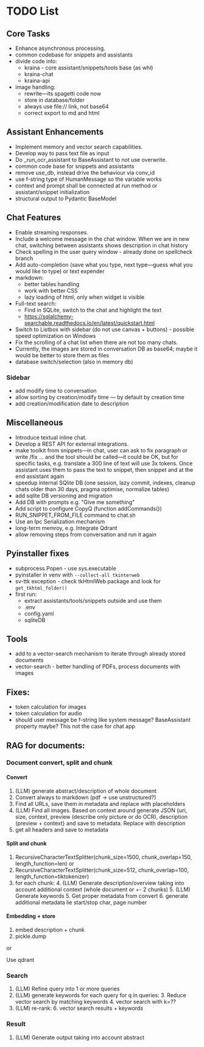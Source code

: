 # TODO List

## Core Tasks
- Enhance asynchronous processing.
- common codebase for snippets and assistants
- divide code into:
  - kraina - core assistant/snippets/tools base (as whl)
  - kraina-chat
  - kraina-api
- image handling:
  - rewrite—its spagetti code now
  - store in database/folder
  - always use file:// link, not base64
  - correct export to md and html

## Assistant Enhancements
- Implement memory and vector search capabilities.
- Develop way to pass text file as input
- Do _run_ocr_assistant to BaseAssistant to not use overwrite.
- common code base for snippets and assistants
- remove use_db, instead drive the behaviour via conv_id
- use f-string type of HumanMessage so the variable works
- context and prompt shall be connected at run method or assistant/snippet initialization
- structural output to Pydantic BaseModel

## Chat Features
- Enable streaming responses.
- Include a welcome message in the chat window. When we are in new chat, switching between assistants shows description in chat history
- Check spelling in the user query window - already done on spellcheck branch
- Add auto-completion (save what you type, next type—guess what you would like to type) or text expender 
- markdown:
  - better tables handling
  - work with better CSS
  - lazy loading of html, only when widget is visible
- Full-text search:
  - Find in SQLite, switch to the chat and highlight the text
  - https://sqlalchemy-searchable.readthedocs.io/en/latest/quickstart.html
- Switch to Listbox with sidebar (do not use canvas + buttons) - possible speed optimization on Windows
- Fix the scrolling of a chat list when there are not too many chats.
- Currently, the images are stored in conversation DB as base64; maybe it would be better to store them as files
- database switch/selection (also in memory db)

### Sidebar
- add modify time to conversation
- allow sorting by creation/modify time — by default by creation time
- add creation/modification date to description

## Miscellaneous
- Introduce textual inline chat.
- Develop a REST API for external integrations.
- make toolkit from snippets—in chat, user can ask to fix paragraph or write /fix ... and the tool should be called—it could be OK, but for specific tasks, e.g. translate a 300 line of text will use 3x tokens. Once assistant uses them to pass the text to snippet, then snippet and at the end assistant again
- speedup internal SQlite DB (one session, lazy commit, indexes, cleanup chats older than 30 days, pragma optimise, normalize tables)
- add sqlite DB versioning and migration 
- Add DB with prompts e.g. "Give me something"
- Add script to configure CopyQ (function addCommands())
- RUN_SNIPPET_FROM_FILE command to chat.sh
- Use an Ipc Serialization mechanism
- long-term memroy, e.g. Integrate Qdrant
- allow removing steps from conversation and run it again

## Pyinstaller fixes
- subprocess.Popen - use sys.executable
- pyinstaller in venv with `--collect-all tkinterweb`
- sv-ttk exception - check tkHtmlWeb package and look for `get_tkhtml_folder()`
- first run:
  - extract assistants/tools/snippets outside and use them
  - .env
  - config.yaml
  - sqliteDB

## Tools
- add to a vector-search mechanism to iterate through already stored documents
- vector-search - better handling of PDFs, process documents with images

## Fixes:
- token calculation for images
- token calculation for audio
- should user message be f-string like system message? BaseAssistant property maybe? This not the case for chat app 

## RAG for documents:

### Document convert, split and chunk

#### Convert

1. (LLM) generate abstract/description of whole document
2. Convert always to markdown (pdf -> use unstructured?)
2. Find all URLs, save them in metadata and replace with placeholders
3. (LLM) Find all images. Based on context around generate JSON {uri, size, context, preview (describe only picture or do OCR), description (preview + context} and save to metadata. Replace with description
4. get all headers and save to metadata

#### Split and chunk

1. RecursiveCharacterTextSplitter(chunk_size=1500, chunk_overlap=150, length_function=len) or
2. RecursiveCharacterTextSplitter(chunk_size=512, chunk_overlap=100, length_function=tiktokenizer)
3. for each chunk:
   4. (LLM) Generate description/overview taking into account additional context (whole document or +- 2 chunks)
   5. (LLM) Generate keywords
   5. Get proper metadata from convert
   6. generate additional metadata lie start/stop char, page number

#### Embedding + store

1. embed description + chunk
2. pickle.dump

or

Use qdrant

### Search

1. (LLM) Refine query into 1 or more queries
2. (LLM) generate keywords for each query
for q in queries:
   3. Reduce vector search by matching keywords
   4. vector search with k=??
5. (LLM) re-rank:
   6. vector search results + keywords

### Result

1. (LLM) Generate output taking into account abstract